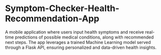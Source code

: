 # Symptom-Checker-Health-Recommendation-App
 A mobile application where users input health symptoms and receive real-time predictions of possible medical conditions, along with recommended next steps. The app leverages a trained Machine Learning model served through a Flask API, ensuring personalized and data-driven health insights.
